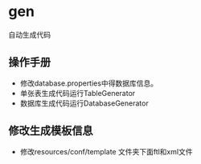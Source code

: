 # gen
自动生成代码

## 操作手册
* 修改database.properties中得数据库信息。
* 单张表生成代码运行TableGenerator
* 数据库生成代码运行DatabaseGenerator

## 修改生成模板信息
* 修改resources/conf/template 文件夹下面ftl和xml文件